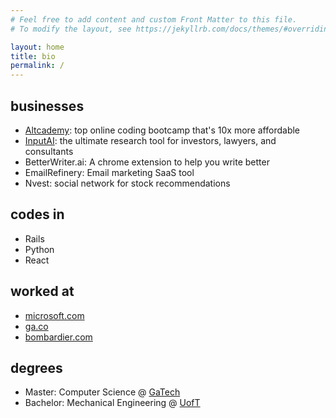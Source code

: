 ```yaml
---
# Feel free to add content and custom Front Matter to this file.
# To modify the layout, see https://jekyllrb.com/docs/themes/#overriding-theme-defaults

layout: home
title: bio
permalink: /
---
```


## businesses

- [Altcademy](https://www.altcademy.com): top online coding bootcamp that's 10x more affordable
- [InputAI](https://www.inputai.com): the ultimate research tool for investors, lawyers, and consultants
- BetterWriter.ai: A chrome extension to help you write better
- EmailRefinery: Email marketing SaaS tool
- Nvest: social network for stock recommendations


## codes in

- Rails
- Python
- React

## worked at

- [microsoft.com](https://microsoft.com)
- [ga.co](https://ga.co)
- [bombardier.com](https://bombardier.com)

## degrees

- Master: Computer Science @ [GaTech](https://www.cc.gatech.edu/future/masters/mscs)
- Bachelor: Mechanical Engineering @ [UofT](https://www.mie.utoronto.ca/)
